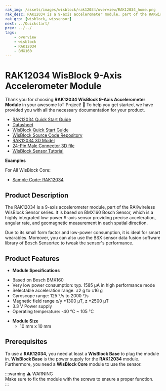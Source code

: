 ```yaml
---
rak_img: /assets/images/wisblock/rak12034/overview/RAK12034_home.png
rak_desc: RAK12034 is a 9-axis accelerometer module, part of the RAKwireless WisBlock Sensor series. It is based on BMX160 Bosch Sensor, which is a highly integrated low-power 9-axis sensor providing precise acceleration, angular rate, and geomagnetic measurement in each spatial direction.
rak_grp: [wisblock, wissensor]
next: ../Quickstart/
prev: ../../
tags:
    - overview
    - wisblock
    - RAK12034
    - BMX160
---
```



# RAK12034 WisBlock 9-Axis Accelerometer Module

Thank you for choosing **RAK12034 WisBlock 9-Axis Accelerometer Module** in your awesome IoT Project! 🎉 To help you get started, we have provided you with all the necessary documentation for your product.

* [RAK12034 Quick Start Guide](../Quickstart/)
* [Datasheet](../Datasheet/)
* <a href="../../Quickstart/" target="_blank">WisBlock Quick Start Guide</a>
* [WisBlock Source Code Repository](https://github.com/RAKWireless/WisBlock/)
* [RAK12034 3D Model](https://downloads.rakwireless.com/3D_File/WisBlock/3D_RAK12034.stp)
* [24-Pin Male Connector 3D file](https://downloads.rakwireless.com/3D_File/Accessory/WisConnector/M24S1003K6M.stp)
* [WisBlock Sensor Tutorial](/Knowledge-Hub/Learn/WisBlock-Sensor-Tutorial/)

**Examples**

For All WisBlock Core:
* [Sample Code: RAK12034](https://github.com/RAKWireless/WisBlock/tree/master/examples/common/sensors/RAK12034_9_Axis_BMX160)


## Product Description

The RAK12034 is a 9-axis accelerometer module, part of the RAKwireless WisBlock Sensor series. It is based on BMX160 Bosch Sensor, which is a highly integrated low-power 9-axis sensor providing precise acceleration, angular rate, and geomagnetic measurement in each spatial direction.

Due to its small form factor and low-power consumption, it is ideal for smart wearables. Moreover, you can also use the BSX sensor data fusion software library of Bosch Sensortec to tweak the sensor's performance.

## Product Features

* **Module Specifications**
- Based on Bosch BMX160
- Very low power consumption: typ. 1585&nbsp;μA in high performance mode
- Selectable acceleration range: ±2&nbsp;g to ±16&nbsp;g
- Gyroscope range: 125&nbsp;°/s to 2000&nbsp;°/s
- Magnetic field range x/y ±1300&nbsp;μT, z ±2500&nbsp;μT
- 3.3&nbsp;V Power supply
- Operating temperature: -40&nbsp;°C ~ 105&nbsp;°C

* **Module Size**
    * 10&nbsp;mm x 10&nbsp;mm

## Prerequisites

To use a **RAK12034**, you need at least a **WisBlock Base** to plug the module in. **WisBlock Base** is the power supply for the **RAK12034** module. Furthermore, you need a **WisBlock Core** module to use the sensor.


:::warning ⚠️ WARNING    
Make sure to fix the module with the screws to ensure a proper function.    
:::